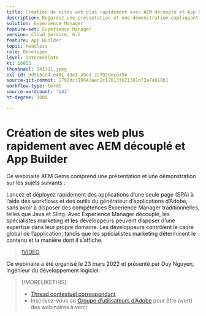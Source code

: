 ```yaml
---
title: Création de sites web plus rapidement avec AEM découplé et App Builder
description: Regardez une présentation et une démonstration expliquant comment démarrer rapidement et déployer une application d’une seule page (SPA) à l’aide des outils de workflow du créateur d’applications Adobe.
solution: Experience Manager
feature-set: Experience Manager
version: Cloud Service, 6.5
feature: App Builder
topic: Headless
role: Developer
level: Intermediate
kt: 10053
thumbnail: 341311.jpeg
exl-id: 9d5b5cd4-e401-43e1-a9ed-2c992decd45b
source-git-commit: 1792dc318643aec2c12613f621361d72a7a918b1
workflow-type: tm+mt
source-wordcount: '143'
ht-degree: 100%

---
```


# Création de sites web plus rapidement avec AEM découplé et App Builder

Ce webinaire AEM Gems comprend une présentation et une démonstration sur les sujets suivants :

Lancez et déployez rapidement des applications d’une seule page (SPA) à l’aide des workflows et des outils du générateur d’applications d’Adobe, sans avoir à disposer des compétences Experience Manager traditionnelles, telles que Java et Sling. Avec Experience Manager découplé, les spécialistes marketing et les développeurs peuvent disposer d’une expertise dans leur propre domaine. Les développeurs contrôlent le cadre global de l’application, tandis que les spécialistes marketing déterminent le contenu et la manière dont il s’affiche.

>[!VIDEO](https://video.tv.adobe.com/v/341311/?quality=12&learn=on)

Ce webinaire a été organisé le 23 mars 2022 et présenté par Duy Nguyen, ingénieur du développement logiciel.

>[!MORELIKETHIS]
>
>* [Thread contextuel correspondant](https://adobe.ly/3LkSWdm)
>* Inscrivez-vous au [Groupe d’utilisateurs d’Adobe](https://aem-augs.adobe.com/) pour être averti des webinaires à venir.


<!-- >>* [Corresponding Adobe Experience Manager User Group Event page](https://aem-augs.adobe.com/details/adobe-experience-manager-aem-learning-chapter-presents-aem-gems-build-sites-faster-with-aem-headless-and-app-builder/) -->
